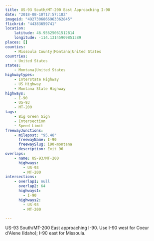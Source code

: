 ```yaml
---
title: US-93 South/MT-200 East Approaching I-90
date: "2018-08-10T17:57:18Z"
imageid: "4927306866963362845"
flickrid: "44383659741"
location:
    latitude: 46.95625061512814
    longitude: -114.13145909851389
places: []
counties:
    - Missoula County|Montana|United States
countries:
    - United States
states:
    - Montana|United States
highwaytypes:
    - Interstate Highway
    - US Highway
    - Montana State Highway
highways:
    - I-90
    - US-93
    - MT-200
tags:
    - Big Green Sign
    - Intersection
    - Speed Limit
freewayJunctions:
    - milepost: "95.48"
      freewayName: I-90
      freewaySlug: i90-montana
      description: Exit 96
overlaps:
    - name: US-93/MT-200
      highways:
        - US-93
        - MT-200
intersections:
    - overlap1: null
      overlap2: 64
      highways1:
        - I-90
      highways2:
        - US-93
        - MT-200

---
```

US-93 South/MT-200 East approaching I-90.  Use I-90 west for Coeur d'Alene (Idaho); I-90 east for Missoula.